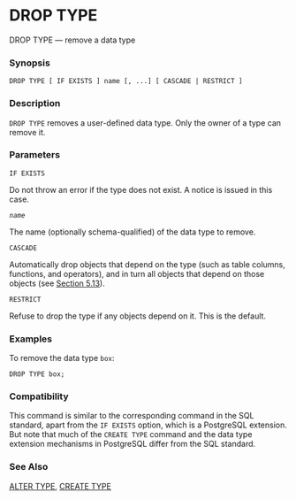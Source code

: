 # DROP TYPE

DROP TYPE — remove a data type

### Synopsis

```
DROP TYPE [ IF EXISTS ] name [, ...] [ CASCADE | RESTRICT ]
```

### Description

`DROP TYPE` removes a user-defined data type. Only the owner of a type can remove it.

### Parameters

`IF EXISTS`

Do not throw an error if the type does not exist. A notice is issued in this case.

_`name`_

The name (optionally schema-qualified) of the data type to remove.

`CASCADE`

Automatically drop objects that depend on the type (such as table columns, functions, and operators), and in turn all objects that depend on those objects (see [Section 5.13](https://www.postgresql.org/docs/10/static/ddl-depend.html)).

`RESTRICT`

Refuse to drop the type if any objects depend on it. This is the default.

### Examples

To remove the data type `box`:

```
DROP TYPE box;
```

### Compatibility

This command is similar to the corresponding command in the SQL standard, apart from the `IF EXISTS` option, which is a PostgreSQL extension. But note that much of the `CREATE TYPE` command and the data type extension mechanisms in PostgreSQL differ from the SQL standard.

### See Also

[ALTER TYPE](https://www.postgresql.org/docs/10/static/sql-altertype.html), [CREATE TYPE](https://www.postgresql.org/docs/10/static/sql-createtype.html)
